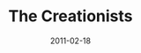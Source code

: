 ---
layout: productions
redirect_from:
- /productions/2011_The_Creationists
title: The Creationists
date: 2011-02-18
closing_date: 2011-02-26
featured_image:
category:
Theatre: Players by the Sea
Venue: Grace Darling Studio Theatre
show_details:
- Playwright: Joshua Kreis McTiernan
- Setting: Here and Now, Now and Then
- Subject: Based on the story by Jeremy Kreis McTiernan and Joshua Kreis McTiernan
- Premiere: 2011-02-18
showtimes:
- 2011-02-18 20:00:00
- 2011-02-19 20:00:00
- 2011-02-24 20:00:00
- 2011-02-25 20:00:00
- 2011-02-26 20:00:00
cast:
- The Narrator: Brian Fullford
- Cameron: Cameron Lee Henderson
- Kai: Philip Harville
- Tyler: Tyler Christian Ramirez
- Head Eraser: Chris Robertson
- Mr. Bennet: Chris Robertson
- Roger: Chris Robertson
- Eraser 2: Tori Richmond-Davies
- Lizzie Bennet: Tori Richmond-Davies
- Ralph: Tori Richmond-Davies
- Eraser 3: J'royce Denard Walton
- Mrs. Bennet: J'royce Denard Walton
- Jack: J'royce Denard Walton
crew:
- Director: Joshua Kreis McTiernan
- Script Supervisors:
  - Joshua Kreis McTiernan
  - Evan Dodd
- Stage Manager: Jane Cassingham
- Set Design:
  - Joshua Kreis McTiernan
  - Brianna Dykes
- Costume Design: J'royce Denard Walton
- Sound Design:
  - Joshua Kreis McTiernan
  - Ray Hollister
- Light/Sound Board Operator: Ray Hollister
- Deck Crew:
  - Jane Cassingham
  - Pablo J. Milla
photos:
- photo: 2011_The_Creationists_1.jpeg
  photo_credit: Pablo Milla
  photo_alt: Cast and Crew of The Creationists
  photo_caption: Cast and Crew of The Creationists
- photo: 2011_The_Creationists_2.jpeg
  photo_credit: Pablo Milla
  photo_alt: Cast and Crew of The Creationists
  photo_caption: Cast and Crew of The Creationists
- photo: 2011_The_Creationists_3.jpeg
  photo_credit: Pablo Milla
  photo_alt: Cast and Crew of The Creationists
  photo_caption: 'Left to right: Ray Hollister, Tori Richmond-Davies, J''royce Denard
    Walton, Tyler Christian Ramirez, Cameron Lee Henderson, Brian Fullford, Philip
    Harville, Chris Robertson, Jane Cassingham, Pablo J. Milla, Bradley Akers, Lindsay
    Michelle'
external_links:
  '''The Creationists'' comedy opens Friday at Players by the Sea - News - The Florida Times-Union - Jacksonville, FL': https://web.archive.org/web/20220421031634/https://www.jacksonville.com/story/entertainment/local/2011/02/16/creationists-comedy-opens-friday-players-sea/15914159007/
  '''The Creationists'' - Folio Weekly': https://folioweekly.com/2011/02/24/2839/
  Joshua McTiernan Plays: https://mctiernanjoshua.wixsite.com/home/fulllengthplays
---